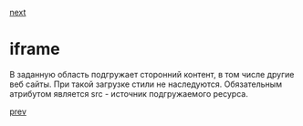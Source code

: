 <a href="07.md">next</a>

<h1>
iframe
</h1>

<div>
В заданную область подгружает сторонний контент, в том числе другие веб сайты.
При такой загрузке стили не наследуются.
Обязательным атрибутом является src - источник подгружаемого ресурса.
</div>

<a href="05.md">prev</a>